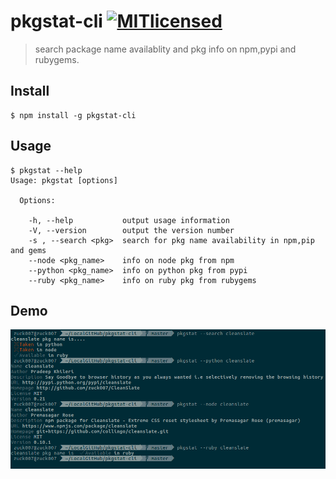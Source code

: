 # pkgstat-cli [![MITlicensed](https://img.shields.io/badge/license-MIT-blue.svg)](https://raw.githubusercontent.com/zuck007/pkgstat-cli/master/LICENSE)
> search package name availablity and pkg info on npm,pypi and rubygems.
## Install
```
$ npm install -g pkgstat-cli
```
## Usage
```
$ pkgstat --help
Usage: pkgstat [options]

  Options:

    -h, --help           output usage information
    -V, --version        output the version number
    -s , --search <pkg>  search for pkg name availability in npm,pip and gems
    --node <pkg_name>    info on node pkg from npm
    --python <pkg_name>  info on python pkg from pypi
    --ruby <pkg_name>    info on ruby pkg from rubygems
```
## Demo
![](screenshot.png)
